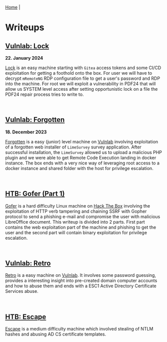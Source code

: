 [Home](/) |

# Writeups

## [Vulnlab: Lock](../vulnlab/machines/lock/)

**22\. January 2024**

[Lock](../vulnlab/machines/lock/) is an easy machine starting with `Gitea` access tokens and some CI/CD exploitation for getting a foothold onto the box. For user we will have to decrypt `mRemoteNG` RDP configuration file to get a user's password and RDP into the machine. For root we will exploit a vulnerability in PDF24 that will allow us SYSTEM level access after setting opportunistic lock on a file the PDF24 repair process tries to write to.

<br>

## [Vulnlab: Forgotten](../vulnlab/machines/forgotten/)

**18\. December 2023**

[Forgotten](../vulnlab/machines/forgotten/) is a easy (junior) level machine on [Vulnlab](https://www.vulnlab.com/) involving exploitation of a forgotten web installer of `LimeSurvey` survey application. After successful installation, the `LimeSurvey` allowed us to upload a malicious PHP plugin and we were able to get Remote Code Execution landing in docker instance. The box ends with a very nice way of leveraging root access to a docker instance and shared folder with the host for privilege escalation.

<br>

## [HTB: Gofer (Part 1)](../htb/machines/Gofer/)

[Gofer](../htb/machines/Gofer/) is a hard difficulty Linux machine on [Hack The Box](https://.hackthebox.com) involving the exploitation of HTTP verb tampering and chaining SSRF with Gopher protocol to send a phishing e-mail and compromise the user with malicious LibreOffice document. This writeup is divided into 2 parts. First part contains the web exploitation part of the machine and phishing to get the user and the second part will contain binary exploitation for privilege escalation.

<br>

## [Vulnlab: Retro](../vulnlab/machines/Retro/)

[Retro](../vulnlab/machines/Retro/) is a easy machine on [Vulnlab](https://www.vulnlab.com/). It involves some password guessing, provides a interesting insight into pre-created domain computer accounts and how to abuse them and ends with a ESC1 Active Directory Certificate Services abuse.

<br>

## [HTB: Escape](../htb/machines/Escape/)

[Escape](../htb/machines/Escape/) is a medium difficulty machine which involved stealing of NTLM hashes and abusing AD CS certificate templates.
